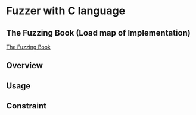 # Fuzzer with C language

## The Fuzzing Book (Load map of Implementation)

[The Fuzzing Book](https://www.fuzzingbook.org/)

## Overview



## Usage



## Constraint


